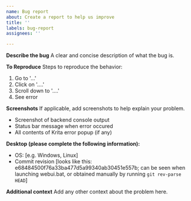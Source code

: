 ```yaml
---
name: Bug report
about: Create a report to help us improve
title: ''
labels: bug-report
assignees: ''

---
```


**Describe the bug**
A clear and concise description of what the bug is.

**To Reproduce**
Steps to reproduce the behavior:
1. Go to '...'
2. Click on '....'
3. Scroll down to '....'
4. See error

**Screenshots**
If applicable, add screenshots to help explain your problem.

- Screenshot of backend console output
- Status bar message when error occured
- All contents of Krita error popup (if any)

**Desktop (please complete the following information):**
 - OS: [e.g. Windows, Linux]
 - Commit revision [looks like this: e68484500f76a33ba477d5a99340ab30451e557b; can be seen when launching webui.bat, or obtained manually by running `git rev-parse HEAD`]

**Additional context**
Add any other context about the problem here.
